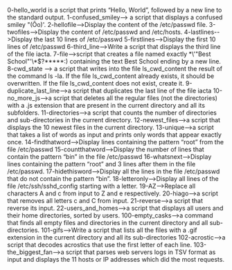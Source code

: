 0-hello_world is a script that prints “Hello, World”, followed by a new line to the standard output.
1-confused_smiley--> a script that displays a confused smiley "(Ôo)'.
2-hellofile-->Display the content of the /etc/passwd file.
3-twofiles-->Display the content of /etc/passwd and /etc/hosts.
4-lastlines-->Display the last 10 lines of /etc/passwd
5-firstlines-->Display the first 10 lines of /etc/passwd
6-third_line-->Write a script that displays the third line of the file iacta.
7-file-->script that creates a file named exactly \*\\'"Best School"\'\\*$\?\*\*\*\*\*:) containing the text Best School ending by a new line.
8-cwd_state --> a script that writes into the file ls_cwd_content the result of the command ls -la. If the file ls_cwd_content already exists, it should be overwritten. If the file ls_cwd_content does not exist, create it.
9-duplicate_last_line-->a script that duplicates the last line of the file iacta
10-no_more_js-->a script that deletes all the regular files (not the directories) with a .js extension that are present in the current directory and all its subfolders.
11-directories-->a script that counts the number of directories and sub-directories in the current directory.
12-newest_files-->a script that displays the 10 newest files in the current directory.
13-unique-->a script that takes a list of words as input and prints only words that appear exactly once.
14-findthatword-->Display lines containing the pattern “root” from the file /etc/passwd
15-countthatword-->Display the number of lines that contain the pattern “bin” in the file /etc/passwd
16-whatsnext-->Display lines containing the pattern “root” and 3 lines after them in the file /etc/passwd.
17-hidethisword-->Display all the lines in the file /etc/passwd that do not contain the pattern “bin”.
18-letteronly-->Display all lines of the file /etc/ssh/sshd_config starting with a letter.
19-AZ-->Replace all characters A and c from input to Z and e respectively.
20-hiago-->a script that removes all letters c and C from input.
21-reverse-->a script that reverse its input.
22-users_and_homes-->a script that displays all users and their home directories, sorted by users.
100-empty_casks-->a command that finds all empty files and directories in the current directory and all sub-directories.
101-gifs-->Write a script that lists all the files with a .gif extension in the current directory and all its sub-directories
102-acrostic-->a script that decodes acrostics that use the first letter of each line.
103-the_biggest_fan-->a script that parses web servers logs in TSV format as input and displays the 11 hosts or IP addresses which did the most requests.
